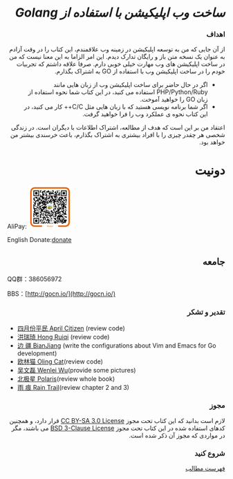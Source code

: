 <div dir="rtl">

***ساخت وب اپلیکیشن با استفاده از Golang***
======================================

### اهداف

از آن جایی که من به توسعه اپلیکیشن در زمینه وب علاقمندم، این کتاب را در وقت آزادم به عنوان یک نسخه متن باز و رایگان تدارک دیدم. این امر الزاما به این معنا نیست که من در ساخت اپلیکیشن های وب مهارت خیلی خوبی دارم. صرفا علاقه داشتم که تجربیات خودم را در ساخت اپلیکیشن وب با استفاده از GO به اشتراک بگذارم.

- اگر در حال حاضر برای ساخت اپلیکیشن وب از زبان هایی مانند PHP/Python/Ruby استفاده می کنید، در این کتاب شما نحوه استفاده از زبان GO را خواهید آموخت.
- اگر شما برنامه نویسی هستید که با زبان هایی مثل C/C++ کار می کنید، در این کتاب نحوه ی عملکرد وب را فرا خواهید گرفت.

اعتقاد من بر این است که هدف از مطالعه، اشتراک اطلاعات با دیگران است. در زندگی شخصی هر چقدر چیزی را با افراد بیشتری به اشتراک بگذارم، باعث خرسندی بیشتر من خواهد بود.

# دونیت

</div>

AliPay: <img src="../zh/images/alipay.png" alt="alipay" width="100" height="100">

English Donate:[donate](http://beego.me/donate)

<div dir="rtl">

## جامعه

</div>

QQ群：386056972

BBS：[http://gocn.io/](http://gocn.io/)

<div dir="rtl">

### تقدیر و تشکر

</div>

 - [四月份平民 April Citizen](https://plus.google.com/110445767383269817959) (review code)
 - [洪瑞琦 Hong Ruiqi](https://github.com/hongruiqi) (review code)
 - [边  疆 BianJiang](https://github.com/border) (write the configurations about Vim and Emacs for Go development)
 - [欧林猫 Oling Cat](https://github.com/OlingCat)(review code)
 - [吴文磊 Wenlei Wu](mailto:spadesacn@gmail.com)(provide some pictures)
 - [北极星 Polaris](https://github.com/polaris1119)(review whole book)
 - [雨  痕 Rain Trail](https://github.com/qyuhen)(review chapter 2 and 3)

<div dir="rtl">

### مجوز

لازم است بدانید که این کتاب تحت مجوز [CC BY-SA 3.0 License](http://creativecommons.org/licenses/by-sa/3.0/) قرار دارد،
و همچنین کدهای استفاده شده در این کتاب تحت مجوز [BSD 3-Clause License](<https://github.com/astaxie/build-web-application-with-golang/blob/master/LICENSE.md>) می باشند، مگر در مواردی که مجوز آن ذکر شده است.

### شروع کنید

[فهرست مطالب](./preface.md)
</div>